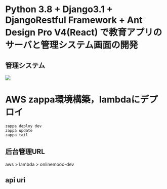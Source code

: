 #  Python 3.8 + Django3.1 + DjangoRestful Framework + Ant Design Pro V4(React) で教育アプリのサーバと管理システム画面の開発


## 管理システム
![](http://cdn.pic.mtianyan.cn/blog_img/20201204233849.png)


# AWS zappa環境構築，lambdaにデプロイ
```
zappa deploy dev
zappa update
zappa tail
```

## 后台管理URL
aws > lambda > onlinemooc-dev
## api uri
